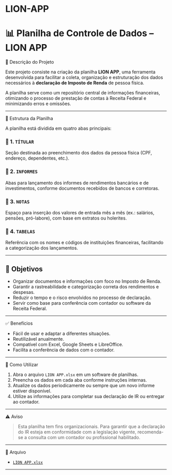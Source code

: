 # LION-APP
# 📊 Planilha de Controle de Dados – LION APP

📌 Descrição do Projeto

Este projeto consiste na criação da planilha **LION APP**, uma ferramenta desenvolvida para facilitar a coleta, organização e estruturação dos dados necessários à **declaração de Imposto de Renda** de pessoa física.

A planilha serve como um repositório central de informações financeiras, otimizando o processo de prestação de contas à Receita Federal e minimizando erros e omissões.

---

 🧾 Estrutura da Planilha

A planilha está dividida em quatro abas principais:

### 🔹 1. `TÍTULAR`
Seção destinada ao preenchimento dos dados da pessoa física (CPF, endereço, dependentes, etc.).

### 🔹 2. `INFORMES`
Abas para lançamento dos informes de rendimentos bancários e de investimentos, conforme documentos recebidos de bancos e corretoras.

### 🔹 3. `NOTAS`
Espaço para inserção dos valores de entrada mês a mês (ex.: salários, pensões, pró-labore), com base em extratos ou holerites.

### 🔹 4. `TABELAS`
Referência com os nomes e códigos de instituições financeiras, facilitando a categorização dos lançamentos.

---

## 🎯 Objetivos

- Organizar documentos e informações com foco no Imposto de Renda.
- Garantir a rastreabilidade e categorização correta dos rendimentos e despesas.
- Reduzir o tempo e o risco envolvidos no processo de declaração.
- Servir como base para conferência com contador ou software da Receita Federal.

---

✅ Benefícios

- Fácil de usar e adaptar a diferentes situações.
- Reutilizável anualmente.
- Compatível com Excel, Google Sheets e LibreOffice.
- Facilita a conferência de dados com o contador.

---

 🚀 Como Utilizar

1. Abra o arquivo `LION APP.xlsx` em um software de planilhas.
2. Preencha os dados em cada aba conforme instruções internas.
3. Atualize os dados periodicamente ou sempre que um novo informe estiver disponível.
4. Utilize as informações para completar sua declaração de IR ou entregar ao contador.

---

⚠️ Aviso

> Esta planilha tem fins organizacionais. Para garantir que a declaração do IR esteja em conformidade com a legislação vigente, recomenda-se a consulta com um contador ou profissional habilitado.

---

📂 Arquivo

- [`LION APP.xlsx`](./LION%20APP.xlsx)

---



